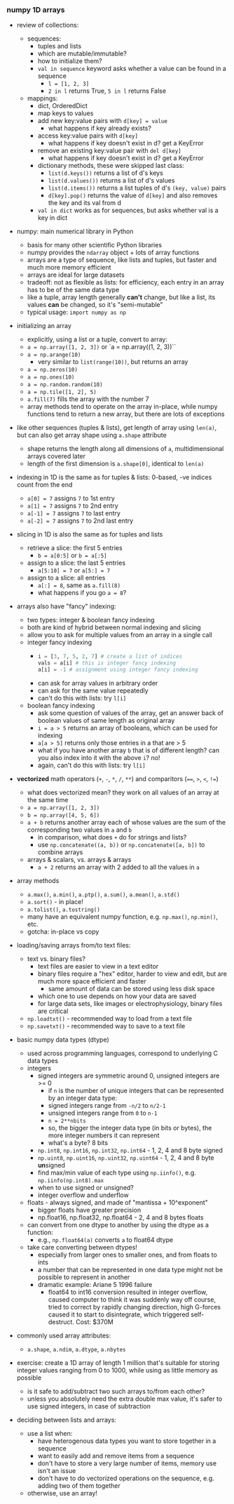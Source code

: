 ### numpy 1D arrays

- review of collections:
    - sequences:
        - tuples and lists
        - which are mutable/immutable?
        - how to initialize them?
        - `val in sequence` keyword asks whether a value can be found in a sequence
            - ```l = [1, 2, 3]```
            - ```2 in l``` returns True, ```5 in l``` returns False
    - mappings:
        - dict, OrderedDict
        - map keys to values
        - add new key:value pairs with `d[key] = value`
            - what happens if key already exists?
        - access key:value pairs with `d[key]`
            - what happens if key doesn't exist in d? get a KeyError
        - remove an existing key:value pair with `del d[key]`
            - what happens if key doesn't exist in d? get a KeyError
        - dictionary methods, these were skipped last class:
            - `list(d.keys())` returns a list of d's keys
            - `list(d.values())` returns a list of d's values
            - `list(d.items())` returns a list tuples of d's `(key, value)` pairs
            - `d[key].pop()` returns the value of `d[key]` and also removes the key and its val from d
        - `val in dict` works as for sequences, but asks whether val is a key in dict

- numpy: main numerical library in Python
    - basis for many other scientific Python libraries
    - numpy provides the `ndarray` object + lots of array functions
    - arrays are a type of sequence, like lists and tuples, but faster and much more memory efficient
    - arrays are ideal for large datasets
    - tradeoff: not as flexible as lists: for efficiency, each entry in an array has to be of the same data type
    - like a tuple, array length generally **can't** change, but like a list, its values **can** be changed, so it's "semi-mutable"
    - typical usage: `import numpy as np`

- initializing an array
    - explicitly, using a list or a tuple, convert to array:
    - `a = np.array([1, 2, 3])` or `a = np.array((1, 2, 3))``
    - `a = np.arange(10)`
        - very similar to `list(range(10))`, but returns an array
    - `a = np.zeros(10)`
    - `a = np.ones(10)`
    - `a = np.random.random(10)`
    - `a = np.tile([1, 2], 5)`
    - `a.fill(7)` fills the array with the number 7
    - array methods tend to operate on the array in-place, while numpy functions tend to return a new array, but there are lots of exceptions

- like other sequences (tuples & lists), get length of array using `len(a)`, but can also get array shape using `a.shape` attribute
    - shape returns the length along all dimensions of `a`, multidimensional arrays covered later
    - length of the first dimension is `a.shape[0]`, identical to `len(a)`

- indexing in 1D is the same as for tuples & lists: 0-based, -ve indices count from the end
    - `a[0] = 7` assigns `7` to 1st entry
    - `a[1] = 7` assigns `7` to 2nd entry
    - `a[-1] = 7` assigns `7` to last entry
    - `a[-2] = 7` assigns `7` to 2nd last entry

- slicing in 1D is also the same as for tuples and lists
    - retrieve a slice: the first 5 entries
        - `b = a[0:5]` or `b = a[:5]`
    - assign to a slice: the last 5 entries
        - `a[5:10] = 7` or `a[5:] = 7`
    - assign to a slice: all entries
        - `a[:] = 8`, same as `a.fill(8)`
        - what happens if you go `a = 8`?

- arrays also have "fancy" indexing:
    - two types: integer & boolean fancy indexing
    - both are kind of hybrid between normal indexing and slicing
    - allow you to ask for multiple values from an array in a single call
    - integer fancy indexing
        - ```python
          i = [3, 7, 5, 2, 7] # create a list of indices
          vals = a[i] # this is integer fancy indexing
          a[i] = -1 # assignment using integer fancy indexing
          ````
        - can ask for array values in arbitrary order
        - can ask for the same value repeatedly
        - can't do this with lists: try `l[i]`
    - boolean fancy indexing
        - ask some question of values of the array, get an answer back of boolean values of same length as original array
        - `i = a > 5` returns an array of booleans, which can be used for indexing
        - `a[a > 5]` returns only those entries in a that are > 5
        - what if you have another array `b` that is of different length? can you also index into it with the above `i`? no!
        - again, can't do this with lists: try `l[i]`

- **vectorized** math operators (`+`, `-`, `*`, `/`, `**`) and comparitors (`==`, `>`, `<`, `!=`)
    - what does vectorized mean? they work on all values of an array at the same time
    - `a = np.array([1, 2, 3])`
    - `b = np.array([4, 5, 6])`
    - `a + b` returns another array each of whose values are the sum of the corresponding two values in `a` and `b`
        - in comparison, what does `+` do for strings and lists?
        - use `np.concatenate((a, b))` or `np.concatenate([a, b])` to combine arrays
    - arrays & scalars, vs. arrays & arrays
        - `a + 2` returns an array with 2 added to all the values in `a`

- array methods
    - `a.max()`, `a.min()`, `a.ptp()`, `a.sum()`, `a.mean()`, `a.std()`
    - `a.sort()` - in place!
    - `a.tolist()`, `a.tostring()`
    - many have an equivalent numpy function, e.g. `np.max()`, `np.min()`, etc.
    - gotcha: in-place vs copy

- loading/saving arrays from/to text files:
    - text vs. binary files?
        - text files are easier to view in a text editor
        - binary files require a "hex" editor, harder to view and edit, but are much more space efficient and faster
            - same amount of data can be stored using less disk space
        - which one to use depends on how your data are saved
        - for large data sets, like images or electrophysiology, binary files are critical
    - `np.loadtxt()` - recommended way to load from a text file
    - `np.savetxt()` - recommended way to save to a text file

- basic numpy data types (dtype)
    - used across programming languages, correspond to underlying C data types
    - integers
        - signed integers are symmetric around 0, unsigned integers are >= 0
            - if `n` is the number of unique integers that can be represented by an integer data type:
            - signed integers range from `-n/2` to `n/2-1`
            - unsigned integers range from `0` to `n-1`
            - `n = 2**nbits`
            - so, the bigger the integer data type (in bits or bytes), the more integer numbers it can represent
            - what's a byte? 8 bits
        - `np.int8`, `np.int16`, `np.int32`, `np.int64` - 1, 2, 4 and 8 byte signed
        - `np.uint8`, `np.uint16`, `np.uint32`, `np.uint64` - 1, 2, 4 and 8 byte **un**signed
        - find max/min value of each type using `np.iinfo()`, e.g. `np.iinfo(np.int8).max`
        - when to use signed or unsigned?
        - integer overflow and underflow
    - floats - always signed, and made of "mantissa + 10^exponent"
        - bigger floats have greater precision
        - np.float16, np.float32, np.float64 - 2, 4 and 8 bytes floats
    - can convert from one dtype to another by using the dtype as a function:
        - e.g., `np.float64(a)` converts `a` to float64 dtype
    - take care converting between dtypes!
        - especially from larger ones to smaller ones, and from floats to ints
        - a number that can be represented in one data type might not be possible to represent in another
        - dramatic example: Ariane 5 1996 failure
            - float64 to int16 conversion resulted in integer overflow, caused computer to think it was suddenly way off course, tried to correct by rapidly changing direction, high G-forces caused it to start to disintegrate, which triggered self-destruct. Cost: $370M

- commonly used array attributes:
    - `a.shape`, `a.ndim`, `a.dtype`, `a.nbytes`

- exercise: create a 1D array of length 1 million that's suitable for storing integer values ranging from 0 to 1000, while using as little memory as possible
    - is it safe to add/subtract two such arrays to/from each other?
    - unless you absolutely need the extra double max value, it's safer to use signed integers, in case of subtraction

- deciding between lists and arrays:
    - use a list when:
        - have heterogenous data types you want to store together in a sequence
        - want to easily add and remove items from a sequence
        - don't have to store a very large number of items, memory use isn't an issue
        - don't have to do vectorized operations on the sequence, e.g. adding two of them together
    - otherwise, use an array!
